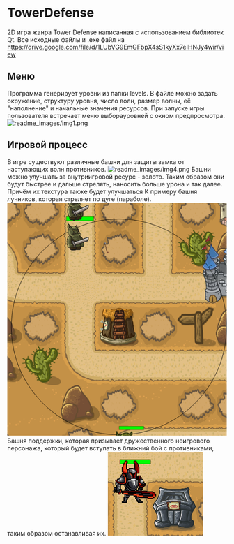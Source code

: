 # TowerDefense
2D игра жанра Tower Defense написанная с использованием библиотек Qt. Все исходные файлы и .exe файл на https://drive.google.com/file/d/1LUbVG9EmGFbpX4sS1kyXx7eIHNJy4wir/view
## Меню
Программа генерирует уровни из папки levels. В файле можно задать окружение, структуру уровня, число волн, размер волны, её "наполнение" и начальные значения ресурсов. 
При запуске игры пользователя встречает меню выборауровней с окном предпросмотра.
![readme_images/img1.png](readme-images/levelMenu.png)
## Игровой процесс
В игре существуют различные башни для защиты замка от наступающих волн противников.
![readme_images/img4.png](readme-images/gameplay.png)
Башни можно улучшать за внутриигровой ресурс - золото. Таким образом они будут быстрее и дальше стрелять, наносить больше урона и так далее. Причём их текстура также будет улучшаться
К примеру башня лучников, которая стреляет по дуге (параболе).
![readme_images/img2.png](readme-images/archer.png)
Башня поддержки, которая призывает дружественного неигрового персонажа, который будет вступать в ближний бой с противниками, таким образом останавливая их.
![readme_images/img3.png](readme-images/support.png)
